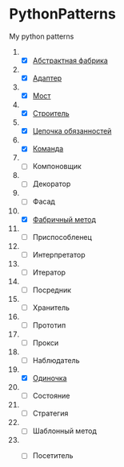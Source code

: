 # PythonPatterns
My python patterns

1. - [x] [Абстрактная фабрика](https://github.com/Paradox81ru/PythonPatterns/blob/main/patterns/abstract_factory.py)
2. - [x] [Адаптер](https://github.com/Paradox81ru/PythonPatterns/blob/main/patterns/adapter.py)
3. - [x] [Мост](https://github.com/Paradox81ru/PythonPatterns/blob/main/patterns/bridge.py)
4. - [x] [Строитель](https://github.com/Paradox81ru/PythonPatterns/blob/main/patterns/builder.py)
5. - [x] [Цепочка обязанностей](https://github.com/Paradox81ru/PythonPatterns/blob/main/patterns/chain_of_responsibility.py)
6. - [x] [Команда](https://github.com/Paradox81ru/PythonPatterns/blob/main/patterns/command.py)
7. - [ ] Компоновщик
8. - [ ] Декоратор
9. - [ ] Фасад
10. - [x] [Фабричный метод](https://github.com/Paradox81ru/PythonPatterns/blob/main/patterns/factory.py)
11. - [ ] Приспособленец
12. - [ ] Интерпретатор
13. - [ ] Итератор
14. - [ ] Посредник
15. - [ ] Хранитель
16. - [ ] Прототип
17. - [ ] Прокси
18. - [ ] Наблюдатель
19. - [x] [Одиночка](https://github.com/Paradox81ru/PythonPatterns/blob/main/patterns/singleton.py)
20. - [ ] Состояние
21. - [ ] Стратегия
22. - [ ] Шаблонный метод
23. - [ ] Посетитель

